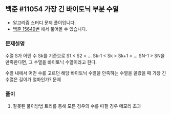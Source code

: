 ## 백준 #11054 가장 긴 바이토닉 부분 수열

- 알고리즘 스터디 문제 풀이입니다.
- [백준 15649번](https://www.acmicpc.net/problem/15649) 에서 풀어볼 수 있습니다.

### 문제설명
수열 S가 어떤 수 Sk를 기준으로 S1 < S2 < ... Sk-1 < Sk > Sk+1 > ... SN-1 > SN을 만족한다면, 그 수열을 바이토닉 수열이라고 한다.

수열 내에서 어떤 수를 고르던 해당 바이토닉 수열을 만족하는 수열을 골랐을 때 가장 긴 수열은 길이가 얼마인가? 문제
### 풀이
1. 잘못된 풀이방법
트리를 통해 모든 경우의 수를 따질 경우 메모리 초과